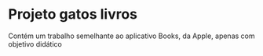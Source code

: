 # Projeto gatos livros
Contém um trabalho semelhante ao aplicativo Books, da Apple, apenas com objetivo didático
